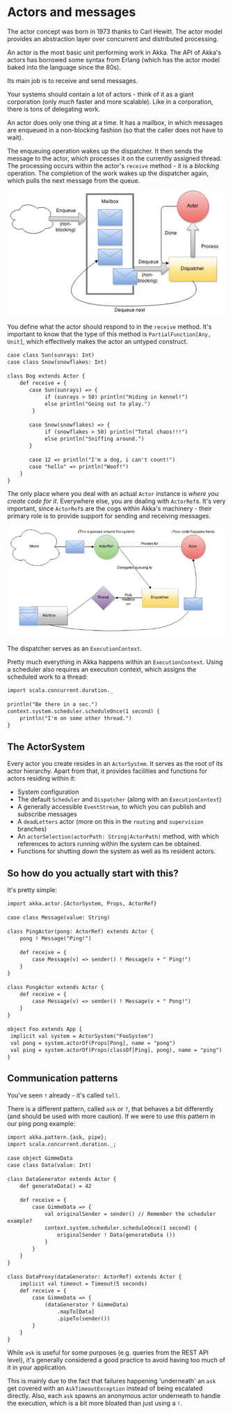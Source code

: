 # Actors and messages

The actor concept was born in 1973 thanks to Carl Hewitt.
The actor model provides an abstraction layer over concurrent and distributed processing.

An actor is the most basic unit performing work in Akka.
The API of Akka's actors has borrowed some syntax from Erlang (which has the actor model baked into the language since the 80s).

Its main job is to receive and send messages.

Your systems should contain a lot of actors - think of it as a giant corporation (only *much* faster and more scalable).
Like in a corporation, there is tons of delegating work.

An actor does only one thing at a time.
It has a mailbox, in which messages are enqueued in a non-blocking fashion (so that the caller does not have to wait).

The enqueuing operation wakes up the dispatcher. It then sends the message to the actor, which processes it on the currently assigned thread.
The processing occurs within the actor's `receive` method - it is a *blocking* operation.
The completion of the work wakes up the dispatcher again, which pulls the next message from the queue.

![Mailbox](Actor.png)

You define what the actor should respond to in the `receive` method.
It's important to know that the type of this method is `PartialFunction[Any, Unit]`, which effectively makes the actor an untyped construct.

```
case class Sun(sunrays: Int)
case class Snow(snowflakes: Int)

class Dog extends Actor {
    def receive = {
       case Sun(sunrays) => {
            if (sunrays > 50) println("Hiding in kennel!")
            else println("Going out to play.")
        }
        
       case Snow(snowflakes) => {
            if (snowflakes > 50) println("Total chaos!!!")
            else println("Sniffing around.")
       }
       
       case 12 => println("I'm a dog, i can't count!")
       case "hello" => println("Woof!")
    }
}
```

The only place where you deal with an actual `Actor` instance is *where you create code for it*.
Everywhere else, you are dealing with `ActorRef`s. It's very important, since `ActorRef`s are the cogs within Akka's machinery - their primary role is to provide support for sending and receiving messages.

![Bigger picture](ActorRef.png)

The dispatcher serves as an `ExecutionContext`.

Pretty much everything in Akka happens within an `ExecutionContext`.
Using a scheduler also requires an execution context, which assigns the scheduled work to a thread:

```
import scala.concurrent.duration._

println("Be there in a sec.")
context.system.scheduler.scheduleOnce(1 second) {
    println("I'm on some other thread.")
}
```

## The ActorSystem

Every actor you create resides in an `ActorSystem`. It serves as the root of its actor hierarchy.
Apart from that, it provides facilities and functions for actors residing within it:
- System configuration
- The default `Scheduler` and `Dispatcher` (along with an `ExecutionContext`)
- A generally accessible `EventStream`, to which you can publish and subscribe messages
- A `deadLetters` actor (more on this in the `routing` and `supervision` branches)
- An `actorSelection(actorPath: String|ActorPath)` method, with which references to actors running within the system can be obtained.
- Functions for shutting down the system as well as its resident actors.

## So how do you actually start with this?

It's pretty simple:
```
import akka.actor.{ActorSystem, Props, ActorRef}

case class Message(value: String)

class PingActor(pong: ActorRef) extends Actor {
    pong ! Message("Ping!")

    def receive = {
        case Message(v) => sender() ! Message(v + " Ping!")
    }
}

class PongActor extends Actor {
    def receive = {
        case Message(v) => sender() ! Message(v + " Pong!")
    }
}

object Foo extends App {
 implicit val system = ActorSystem("FooSystem")
 val pong = system.actorOf(Props[Pong], name = "pong")
 val ping = system.actorOf(Props(classOf[Ping], pong), name = "ping")
}
```

## Communication patterns

You've seen `!` already - it's called `tell`.

There is a different pattern, called `ask` or `?`, that behaves a bit differently (and should be used with more caution).
If we were to use this pattern in our ping pong example:

```
import akka.pattern.{ask, pipe};
import scala.concurrent.duration._;

case object GimmeData
case class Data(value: Int)

class DataGenerator extends Actor {
    def generateData() = 42

    def receive = {
        case GimmeData => {
            val originalSender = sender() // Remember the scheduler example?
            context.system.scheduler.scheduleOnce(1 second) {
                originalSender ! Data(generateData ())
            }
        }
    }
}

class DataProxy(dataGenerator: ActorRef) extends Actor {
    implicit val timeout = Timeout(5 seconds)
    def receive = {
        case GimmeData => {
            (dataGenerator ? GimmeData)
                .mapTo[Data]
                .pipeTo(sender())
        }
    }
}
```

While `ask` is useful for some purposes (e.g. queries from the REST API level), it's generally considered a good practice to avoid having too much of it in your application.

This is mainly due to the fact that failures happening 'underneath' an `ask` get covered with an `AskTimeoutException` instead of being escalated directly.
Also, each `ask` spawns an anonymous actor underneath to handle the execution, which is a bit more bloated than just using a `!`.


